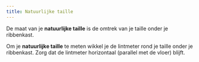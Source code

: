 ```yaml
---
title: Natuurlijke taille
---
```


De maat van je **natuurlijke taille** is de omtrek van je taille onder je ribbenkast.

Om je **natuurlijke taille** te meten wikkel je de lintmeter rond je taille onder je ribbenkast. Zorg dat de lintmeter horizontaal (parallel met de vloer) blijft.